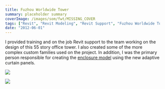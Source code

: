 ```yaml
---
title: Fuzhou Worldwide Tower
summary: placeholder summary
coverImage: /images/som/fwt/MISSING_COVER
tags: ["Revit", "Revit Modeling", "Revit Support", "Fuzhou Worldwide Tower"]
date: "2012-06-01"
---
```


I provided training and on the job Revit support to the team working on the design of this 55 story office tower. I also created some of the more complex custom families used on the project. In addition, I was the primary person responsible for creating the [enclosure model](http://www.ericanastas.com/fwt-enclosure/ "Timeline") using the new adaptive curtain panels.

![](Fuzhou-Whole-Building.jpg)

![](Fuzhou-3d-Section.jpg)
